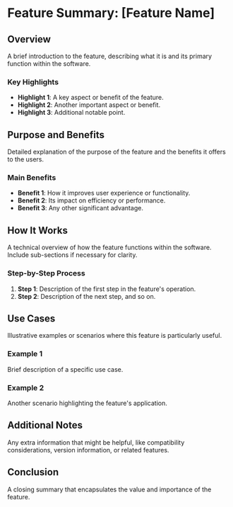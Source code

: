 # Feature Summary: [Feature Name]

## Overview
A brief introduction to the feature, describing what it is and its primary function within the software.

### Key Highlights
- **Highlight 1**: A key aspect or benefit of the feature.
- **Highlight 2**: Another important aspect or benefit.
- **Highlight 3**: Additional notable point.

## Purpose and Benefits
Detailed explanation of the purpose of the feature and the benefits it offers to the users.

### Main Benefits
- **Benefit 1**: How it improves user experience or functionality.
- **Benefit 2**: Its impact on efficiency or performance.
- **Benefit 3**: Any other significant advantage.

## How It Works
A technical overview of how the feature functions within the software. Include sub-sections if necessary for clarity.

### Step-by-Step Process
1. **Step 1**: Description of the first step in the feature's operation.
2. **Step 2**: Description of the next step, and so on.

## Use Cases
Illustrative examples or scenarios where this feature is particularly useful.

### Example 1
Brief description of a specific use case.

### Example 2
Another scenario highlighting the feature's application.

## Additional Notes
Any extra information that might be helpful, like compatibility considerations, version information, or related features.

## Conclusion
A closing summary that encapsulates the value and importance of the feature.